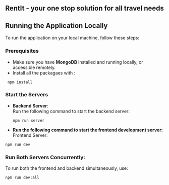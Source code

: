 ## RentIt - your one stop solution for all travel needs

## Running the Application Locally

To run the application on your local machine, follow these steps:

### Prerequisites

- Make sure you have **MongoDB** installed and running locally, or accessible remotely.
- Install all the packagaes with :

```
 npm install
```

### Start the Servers

- **Backend Server**:  
   Run the following command to start the backend server:

  ```
  npm run server
  ```

- **Run the following command to start the frontend development server:**
  Frontend Server:

```
npm run dev

```

### Run Both Servers Concurrently:

To run both the frontend and backend simultaneously, use:

```
npm run dev:all
```
